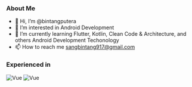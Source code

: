 ### About Me

- 👋 Hi, I’m @bintangputera
- 👀 I’m interested in Android Development
- 🌱 I’m currently learning Flutter, Kotlin, Clean Code & Architecture, and others Android Development Techonology
- 📫 How to reach me sangbintang917@gmail.com

### Experienced in
<p>
  <img alt="Vue" src="https://img.shields.io/badge/Android-3DDC84?style=for-the-badge&logo=android&logoColor=white" />
  <img alt="Vue" src="https://img.shields.io/badge/Kotlin-0095D5?&style=for-the-badge&logo=kotlin&logoColor=white" />
</p>

<!---
bintangputera/bintangputera is a ✨ special ✨ repository because its `README.md` (this file) appears on your GitHub profile.
You can click the Preview link to take a look at your changes.
--->
